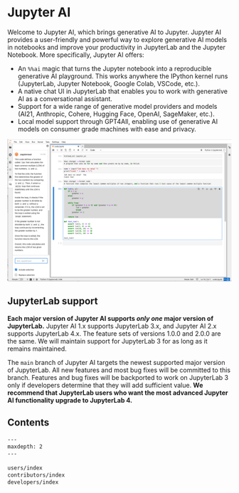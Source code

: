 # Jupyter AI

Welcome to Jupyter AI, which brings generative AI to Jupyter. Jupyter AI provides a user-friendly
and powerful way to explore generative AI models in notebooks and improve your productivity
in JupyterLab and the Jupyter Notebook. More specifically, Jupyter AI offers:

* An `%%ai` magic that turns the Jupyter notebook into a reproducible generative AI playground.
  This works anywhere the IPython kernel runs (JupyterLab, Jupyter Notebook, Google Colab, VSCode, etc.).
* A native chat UI in JupyterLab that enables you to work with generative AI as a conversational assistant.
* Support for a wide range of generative model providers and models
  (AI21, Anthropic, Cohere, Hugging Face, OpenAI, SageMaker, etc.).
* Local model support through GPT4All, enabling use of generative AI models on consumer grade machines with ease and privacy.  

<img src="_static/jupyter-ai-screenshot.png"
    alt='A screenshot of Jupyter AI showing the chat interface and the magic commands'
    class="screenshot" />

## JupyterLab support

**Each major version of Jupyter AI supports *only one* major version of JupyterLab.** Jupyter AI 1.x supports
JupyterLab 3.x, and Jupyter AI 2.x supports JupyterLab 4.x. The feature sets of versions 1.0.0 and 2.0.0
are the same. We will maintain support for JupyterLab 3 for as long as it remains maintained.

The `main` branch of Jupyter AI targets the newest supported major version of JupyterLab. All new features and most bug fixes will be
committed to this branch. Features and bug fixes will be backported
to work on JupyterLab 3 only if developers determine that they will add sufficient value.
**We recommend that JupyterLab users who want the most advanced Jupyter AI functionality upgrade to JupyterLab 4.**

## Contents

```{toctree}
---
maxdepth: 2
---

users/index
contributors/index
developers/index
```
